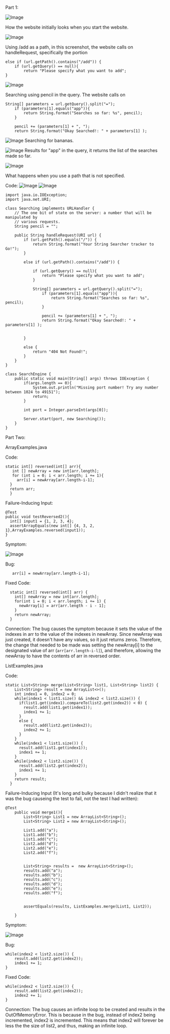 Part 1:


![Image](searching1.png)

How the website initially looks when you start the website. 

![Image](searching2.png)

Using /add as a path, in this screenshot, the website calls on handleRequest, specifically the portion 

```
else if (url.getPath().contains("/add")) {
    if (url.getQuery() == null){
        return "Please specify what you want to add";
}
```

![Image](searching3.png)

Searching using pencil in the query. The website calls on 


```
String[] parameters = url.getQuery().split("=");
    if (parameters[1].equals("app")){
        return String.format("Searches so far: %s", pencil);
    }

    pencil += (parameters[1] + ", ");
    return String.format("Okay Searched!: " + parameters[1] );
```

![Image](searching4.png)
Searching for bananas. 

![Image](searching5.png)
Results for "app" in the query, it returns the list of the searches made so far. 

![Image](searching6.png)

What happens when you use a path that is not specified. 


Code:
![Image](searching7.png)
![Image](searching8.png)



```
import java.io.IOException;
import java.net.URI;

class Searching implements URLHandler {
    // The one bit of state on the server: a number that will be manipulated by
    // various requests.
    String pencil = "";

    public String handleRequest(URI url) {
        if (url.getPath().equals("/")) {
            return String.format("Your String Searcher tracker to Go!");
        } 
        
        else if (url.getPath().contains("/add")) {

            if (url.getQuery() == null){
                return "Please specify what you want to add";
            }

            String[] parameters = url.getQuery().split("=");
                if (parameters[1].equals("app")){
                    return String.format("Searches so far: %s", pencil);
                }

                pencil += (parameters[1] + ", ");
                return String.format("Okay Searched!: " + parameters[1] );
            
            
        } 
        
        else {
            return "404 Not Found!";
        }
    }
}

class SearchEngine {
    public static void main(String[] args) throws IOException {
        if(args.length == 0){
            System.out.println("Missing port number! Try any number between 1024 to 49151");
            return;
        }

        int port = Integer.parseInt(args[0]);

        Server.start(port, new Searching());
    }
}
```



Part Two:

ArrayExamples.java

Code:
```
static int[] reversed(int[] arr){
   int [] newArray = new int[arr.length];
   for (int i = 0; i < arr.length; i += 1){
     arr[i] = newArray[arr.length-i-1];
  }
  return arr;
  }
```


Failure-Inducing Input:

```
@Test
public void testReversed2(){
  int[] input1 = {1, 2, 3, 4};
  assertArrayEquals(new int[] {4, 3, 2, 1},ArrayExamples.reversed(input1));
}
```

Symptom:

![Image](f-i-i-1.png)


Bug:

 ```
    arr[i] = newArray[arr.length-i-1];
 ```


 Fixed Code:
```
  static int[] reversed(int[] arr) {
    int[] newArray = new int[arr.length];
    for(int i = 0; i < arr.length; i += 1) {
      newArray[i] = arr[arr.length - i - 1];
    }
    return newArray;
  }
```

Connection:
The bug causes the symptom because it sets the value of the indexes in arr to the value of the indexes in newArray. Since newArray was just created, it doesn't have any values, so it just returns zeros. Therefore, the change that needed to be made was setting the newArray[i] to the designated value of arr (`arr[arr.length-i-l]`), and therefore, allowing the newArray to have the contents of arr in reversed order. 





ListExamples.java

Code:
```
static List<String> merge(List<String> list1, List<String> list2) {
    List<String> result = new ArrayList<>();
    int index1 = 0, index2 = 0;
    while(index1 < list1.size() && index2 < list2.size()) {
      if(list1.get(index1).compareTo(list2.get(index2)) < 0) {
        result.add(list1.get(index1));
        index1 += 1;
      }
      else {
        result.add(list2.get(index2));
        index2 += 1;
      }
    }
    while(index1 < list1.size()) {
      result.add(list1.get(index1));
      index1 += 1;
    }
    while(index2 < list2.size()) {
      result.add(list2.get(index2));
      index1 += 1;
    }
    return result;
  }
```

Failure-Inducing Input (It's long and bulky because I didn't realize that it was the bug causeing the test to fail, not the test I had written):

```
@Test
    public void merge1(){
        List<String> List1 = new ArrayList<String>();
        List<String> List2 = new ArrayList<String>();

        List1.add("a");
        List1.add("b");
        List1.add("c");
        List2.add("d");
        List2.add("e");
        List2.add("f");

        
        List<String> results =  new ArrayList<String>();
        results.add("a");
        results.add("b");
        results.add("c");
        results.add("d");
        results.add("e");
        results.add("f");


        assertEquals(results, ListExamples.merge(List1, List2));
        
    }

```


Symptom:

![Image](symptom.png) 

Bug:
```
while(index2 < list2.size()) {
    result.add(list2.get(index2));
    index1 += 1;
}
```

Fixed Code:
```
while(index2 < list2.size()) {
    result.add(list2.get(index2));
    index2 += 1;
}
```

Connection:
The bug causes an infinite loop to be created and results in the OutOfMemoryError. This is because in the bug, instead of index2 being incremented, index2 is incremented. This means that index2 will forever be less the the size of list2, and thus, making an infinite loop. 

